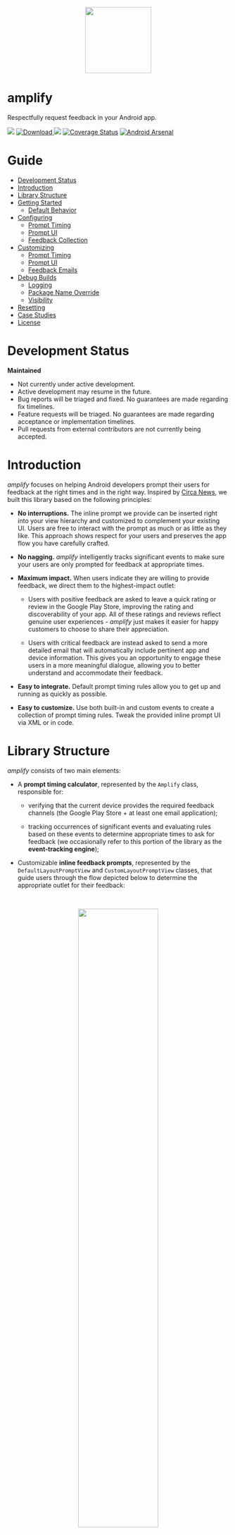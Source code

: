 <p align="center">
	<img src="assets/logo.png" width="150px" />
</p>

# amplify

Respectfully request feedback in your Android app.

<a href="https://travis-ci.org/stkent/amplify"><img src="https://travis-ci.org/stkent/amplify.svg" /></a> [ ![Download](https://api.bintray.com/packages/stkent/android-libraries/amplify/images/download.svg) ](https://bintray.com/stkent/android-libraries/amplify/_latestVersion) <a href="http://www.detroitlabs.com/"><img src="https://img.shields.io/badge/Sponsor-Detroit%20Labs-000000.svg" /></a> [![Coverage Status](https://coveralls.io/repos/github/stkent/amplify/badge.svg?branch=main)](https://coveralls.io/github/stkent/amplify?branch=main) [![Android Arsenal](https://img.shields.io/badge/Android%20Arsenal-amplify-green.svg?style=true)](https://android-arsenal.com/details/1/3290)

# Guide

<!-- START doctoc generated TOC please keep comment here to allow auto update -->
<!-- DON'T EDIT THIS SECTION, INSTEAD RE-RUN doctoc TO UPDATE -->


- [Development Status](#development-status)
- [Introduction](#introduction)
- [Library Structure](#library-structure)
- [Getting Started](#getting-started)
  - [Default Behavior](#default-behavior)
- [Configuring](#configuring)
  - [Prompt Timing](#prompt-timing)
  - [Prompt UI](#prompt-ui)
  - [Feedback Collection](#feedback-collection)
- [Customizing](#customizing)
  - [Prompt Timing](#prompt-timing-1)
  - [Prompt UI](#prompt-ui-1)
  - [Feedback Emails](#feedback-emails)
- [Debug Builds](#debug-builds)
  - [Logging](#logging)
  - [Package Name Override](#package-name-override)
  - [Visibility](#visibility)
- [Resetting](#resetting)
- [Case Studies](#case-studies)
- [License](#license)

<!-- END doctoc generated TOC please keep comment here to allow auto update -->

# Development Status

**Maintained**

- Not currently under active development.
- Active development may resume in the future.
- Bug reports will be triaged and fixed. No guarantees are made regarding fix timelines.
- Feature requests will be triaged. No guarantees are made regarding acceptance or implementation timelines.
- Pull requests from external contributors are not currently being accepted.

# Introduction

_amplify_ focuses on helping Android developers prompt their users for feedback at the right times and in the right way. Inspired by [Circa News](https://medium.com/circa/the-right-way-to-ask-users-to-review-your-app-9a32fd604fca), we built this library based on the following principles: 

- **No interruptions.** The inline prompt we provide can be inserted right into your view hierarchy and customized to complement your existing UI. Users are free to interact with the prompt as much or as little as they like. This approach shows respect for your users and preserves the app flow you have carefully crafted.

- **No nagging.** _amplify_ intelligently tracks significant events to make sure your users are only prompted for feedback at appropriate times.

- **Maximum impact.** When users indicate they are willing to provide feedback, we direct them to the highest-impact outlet:

    - Users with positive feedback are asked to leave a quick rating or review in the Google Play Store, improving the rating and discoverability of your app. All of these ratings and reviews reflect genuine user experiences - _amplify_ just makes it easier for happy customers to choose to share their appreciation.

    - Users with critical feedback are instead asked to send a more detailed email that will automatically include pertinent app and device information. This gives you an opportunity to engage these users in a more meaningful dialogue, allowing you to better understand and accommodate their feedback.

- **Easy to integrate.** Default prompt timing rules allow you to get up and running as quickly as possible.

- **Easy to customize.** Use both built-in and custom events to create a collection of prompt timing rules. Tweak the provided inline prompt UI via XML or in code.

# Library Structure

_amplify_ consists of two main elements:

- A **prompt timing calculator**, represented by the `Amplify` class, responsible for:

    - verifying that the current device provides the required feedback channels (the Google Play Store + at least one email application);

    - tracking occurrences of significant events and evaluating rules based on these events to determine appropriate times to ask for feedback (we occasionally refer to this portion of the library as the **event-tracking engine**);

- Customizable **inline feedback prompts**, represented by the `DefaultLayoutPromptView` and `CustomLayoutPromptView` classes, that guide users through the flow depicted below to determine the appropriate outlet for their feedback:

<br />

<p align="center">
	<img src="https://raw.githubusercontent.com/stkent/amplify/main/assets/flow.png" width="60%" />
</p>

| Positive feedback flow            | Critical feedback flow            |
|-----------------------------------|-----------------------------------|
| <img src="https://raw.githubusercontent.com/stkent/amplify/main/assets/positive-feedback.gif" /> | <img src="https://raw.githubusercontent.com/stkent/amplify/main/assets/critical-feedback.gif" /> |

<br />

These components are designed to complement each other, and combining them as described in the [Getting Started](#getting-started) section below is the easiest way to integrate _amplify_ into your application. However, it is perfectly possible to couple the prompt timing calculator with your own prompt flow and UI if desired. (This could be useful if you have highly-customized requirements for the prompt flow.) If you pursue this route, we would encourage you to ensure your prompting mechanism still reflects the principles outlined in the [Introduction](#introduction).

# Getting Started

<ol>
  <li>Specify <em>amplify</em> as a dependency in your <code>build.gradle</code> file:</li>
</ol>

```groovy
dependencies {
    implementation("com.github.stkent:amplify:2.2.3")
}
```

<ol start="2">
  <li>Initialize the shared <code>Amplify</code> instance in your custom <code><a href="http://developer.android.com/reference/android/app/Application.html">Application</a></code> subclass, supplying feedback collectors that determine where positive and critical feedback should be directed:</li>
</ol>

```java
public class ExampleApplication extends Application {
    
    @Override
    public void onCreate() {
        super.onCreate();
        
        Amplify.initSharedInstance(this)
               .setPositiveFeedbackCollectors(new GooglePlayStoreFeedbackCollector())
               .setCriticalFeedbackCollectors(new DefaultEmailFeedbackCollector("someone@example.com"))
               .applyAllDefaultRules();
    }
    
}
```

<ol start="3">
  <li>Add a <code>DefaultLayoutPromptView</code> instance to all XML layouts in which you may want to prompt the user for their feedback:</li>
</ol>

```xml
<com.github.stkent.amplify.prompt.DefaultLayoutPromptView
    android:id="@+id/prompt_view"
    android:layout_width="match_parent"
    android:layout_height="wrap_content" />
```

<ol start="4">
  <li>Get the shared <code>Amplify</code> instance and call its <code>promptIfReady</code> method when appropriate, passing in your <code>DefaultLayoutPromptView</code> instance:</li>
</ol>

```java
public class ExampleActivity extends Activity {

    @Override
    public void onCreate(@Nullable final Bundle savedInstanceState) {
        super.onCreate(savedInstanceState);
        setContentView(R.layout.activity_example);

        /*
         * Be careful: don't re-prompt after a configuration change!
         * The provided prompt view classes handle saving and restoring their state.
         * Perform this check in onCreateView or onViewCreated if using a Fragment.
         */
        if (savedInstanceState == null) {
            DefaultLayoutPromptView promptView
                    = (DefaultLayoutPromptView) findViewById(R.id.prompt_view);

            Amplify.getSharedInstance().promptIfReady(promptView);
        }
    }

}
```

That's it! The prompt timing calculator will evaluate the default rules each time `promptIfReady` is called, and instruct the `PromptView` to automatically update its state based on the result. If the user chooses to interact with the prompt, the sequence of questions asked is also automatically managed. If the user decides to give feedback, _amplify_ will handle opening the appropriate Google Play Store page or email client with pre-populated details.

## Default Behavior

The convenience method `applyAllDefaultRules` initializes the prompt timing calculator with a collection of sensible default rules. With these rules applied, we only prompt for feedback when:

- **The Google Play Store is available.** If a user's device won't allow them to provide feedback, we never ask for it. (We believe that a high enough percentage of devices are capable of sending email that a similar check for the availability of an email application is unnecessary.)

- **It has been more than a week since a new version of your app was installed.** We like to give users some time to settle in and explore the changes made in the latest update before asking them their opinion... but not so much time that their valuable first impressions are forgotten!

- **It has been more than a week since your app last crashed.** There are much better ways to collect detailed crash information than via user feedback. We're big fans of [Fabric/Crashlytics](https://fabric.io/kits/android/crashlytics). To save users from spending time reporting crashes that we are already aware of and fixing, we avoid asking for feedback right after a crash has occurred.

- **The user has never previously provided positive feedback.** We strive to constantly improve our apps' functionality and stability. If we do our job right, there's little to be gained by prompting satisfied users for feedback repeatedly. If we decide to significantly overhaul our app (either internally or externally), we will [reset](#resetting) the prompt timing calculator to capture feedback from our entire user base again.

- **The user has not provided critical feedback for this version of the application already.** Since it's unlikely that we'll be able to address any critical feedback received without releasing an update, we won't re-prompt a user who already provided insights into the current version of the app.

- **The user has not actively declined to provide feedback for this version of the application.** If a user has already actively indicated they are not interested in providing feedback for the current version of the app, we won't ask again before the next update is shipped. (Note that 'actively indicated' here means a user deliberately declined to provide feedback. This rule does not apply to users who have seen but did not interact with the prompt in any way.)

More information on how to apply your own collection of rules is available in the [Configuring](#configuring) section. Building custom rules is covered in the [Customizing](#customizing) section.

# Configuring

## Prompt Timing

_amplify_ calculates prompt timing based on two types of rule.

### Environment-Based Rules

These rules are based on the environment/device in which the embedding application is currently running. For example, they may query whether or not the current device is capable of handling a specific [`Intent`](http://developer.android.com/reference/android/content/Intent.html).

_amplify_ is packaged with the following environment-based rules:

- `GooglePlayStoreRule`: verifies whether or not the Google Play Store is installed on the current device.
- `AmazonAppStoreRule`: verifies whether or not the Amazon App Store is installed on the current device.

Environment-based rules can be applied by calling the `addEnvironmentBasedRule` method when configuring your `Amplify` instance. For example:

```java
public class ExampleApplication extends Application {
    
    @Override
    public void onCreate() {
        super.onCreate();
        
        Amplify.initSharedInstance(this)
               .setPositiveFeedbackCollectors(new GooglePlayStoreFeedbackCollector())
               .setCriticalFeedbackCollectors(new DefaultEmailFeedbackCollector("someone@example.com"))
               .addEnvironmentBasedRule(new GooglePlayStoreRule()); // Prompt never shown if Google Play Store not installed.
    }
    
}
```

### Event-Based Rules

These rules are based on tracked events that occur within the embedding application. Different dimensions of these events can be tracked (time of first/most recent occurrence, total number of occurrences, etc.)

The **times** of the following special events are automatically tracked whenever _amplify_ is enabled:

- original app install (note: this can pre-date the time at which _amplify_ was added to your application!);
- last app update time;
- last app crash time;

Rules related to each of these events can be configured using the dedicated configuration methods `setInstallTimeCooldownDays`, `setLastUpdateTimeCooldownDays`, and `setLastCrashTimeCooldownDays`. For example:

```java
public class ExampleApplication extends Application {
    
    @Override
    public void onCreate() {
        super.onCreate();
        
        Amplify.initSharedInstance(this)
               .setPositiveFeedbackCollectors(new GooglePlayStoreFeedbackCollector())
               .setCriticalFeedbackCollectors(new DefaultEmailFeedbackCollector("someone@example.com"))
               .setInstallTimeCooldownDays(14)   // Prompt not shown within two weeks of initial install.
               .setLastUpdateTimeCooldownDays(7) // Prompt not shown within one week of most recent update.
               .setLastCrashTimeCooldownDays(7); // Prompt not shown within one week of most recent crash.
    }
    
}
```

The following events are also automatically reported to the shared `Amplify` instance whenever you use the `promptIfReady` method to show your prompt:

- prompt was shown;
- user indicated a positive opinion of the app;
- user indicated a critical opinion of the app;
- user agreed to give feedback (either positive or critical);
- user declined to give feedback (either positive or critical);
- user agreed to give positive feedback;
- user agreed to give critical feedback;
- user declined to give positive feedback;
- user declined to give critical feedback;
- thanks view was shown;
- prompt was auto-dismissed.

To apply rules based on these events, use the configuration methods `addTotalEventCountRule`, `addFirstEventTimeRule`, `addLastEventTimeRule`, `addLastEventVersionCodeRule`, and `addLastEventVersionNameRule`. The method you select will determine which dimension of the event is tracked using `SharedPreferences`. Each method accepts two parameters:

- the event to be tracked; in this case, one of the events defined in the `PromptViewEvent` enum;
- the event-based rule to be applied to that tracked dimension.

_amplify_ is packaged with the following event-based rules:

- `CooldownDaysRule`: checks whether enough time has elapsed since the last occurrence of this event.
- `MaximumCountRule`: checks whether this event has occurred fewer than N times, for some number N.
- `MinimumCountRule`: checks whether this event has occurred at least N times, for some number N.
- `VersionCodeChangedRule`: checks whether this event has already occurred for the current version _code_ of the embedding application.
- `VersionNameChangedRule`: checks whether this event has already occurred for the current version _name_ of the embedding application.
- `WarmupDaysRule`: checks whether enough time has elapsed since the first occurrence of this event.

An example configuration that leverage these rules is below:

TODO: add a few more example rules to this snippet!

```java
public class ExampleApplication extends Application {
    
    @Override
    public void onCreate() {
        super.onCreate();
        
        Amplify.initSharedInstance(this)
               .setPositiveFeedbackCollectors(new GooglePlayStoreFeedbackCollector())
               .setCriticalFeedbackCollectors(new DefaultEmailFeedbackCollector("someone@example.com"))
               .addTotalEventCountRule(PromptInteractionEvent.USER_GAVE_POSITIVE_FEEDBACK,
                        new MaximumCountRule(1)) // Never ask the user for feedback again if they already responded positively.
    }
    
}
```                

## Prompt UI

_amplify_ provides two configurable prompt UIs. The test app associated with this project includes examples of these prompts with:

- no custom configuration applied;
- distinct colors and strings set on every attribute in XML;
- distinct colors and strings set on every attribute in code;

| Test app UI; use me to explore!  |
|----------------------------------|
| <img src="https://raw.githubusercontent.com/stkent/amplify/main/assets/app.png" width="50%" /> |

### Default Layout

**Use this if you are happy with the basic layout of the prompt shown above, but need to customize colors or wording!**

Provided by the `DefaultLayoutPromptView` class. The basic layouts of the questions and thanks presented to users of the embedding application are fixed, but the most important elements of those layouts (colors and text) are fully customizable. This prompt view can also be configured to auto-dismiss the thanks view after a given delay in milliseconds. The full set of available XML configuration hooks is shown below (remember to use the `app` XML namespace when setting these properties!):

```xml
<com.github.stkent.amplify.prompt.DefaultLayoutPromptView
    android:id="@+id/prompt_view"
    android:layout_width="match_parent"
    android:layout_height="wrap_content"
    app:prompt_view_user_opinion_question_title="Custom Title"
    app:prompt_view_user_opinion_question_subtitle="Custom Subtitle"
    app:prompt_view_user_opinion_question_positive_button_label="Custom Button Label"
    app:prompt_view_user_opinion_question_negative_button_label="Custom Button Label"
    app:prompt_view_positive_feedback_question_title="Custom Title"
    app:prompt_view_positive_feedback_question_subtitle="Custom Subtitle"
    app:prompt_view_positive_feedback_question_positive_button_label="Custom Button Label"
    app:prompt_view_positive_feedback_question_negative_button_label="Custom Button Label"
    app:prompt_view_critical_feedback_question_title="Custom Title"
    app:prompt_view_critical_feedback_question_subtitle="Custom Subtitle"
    app:prompt_view_critical_feedback_question_positive_button_label="Custom Button Label"
    app:prompt_view_critical_feedback_question_negative_button_label="Custom Button Label"
    app:prompt_view_thanks_title="Custom Title"
    app:prompt_view_thanks_subtitle="Custom Subtitle"
    app:prompt_view_foreground_color="@color/custom_foreground_color"
    app:prompt_view_background_color="@color/custom_background_color"
    app:prompt_view_title_text_color="@color/custom_title_text_color"
    app:prompt_view_subtitle_text_color="@color/custom_subtitle_text_color"
    app:prompt_view_positive_button_text_color="@color/custom_positive_button_text_color"
    app:prompt_view_positive_button_background_color="@color/custom_positive_button_background_color"
    app:prompt_view_positive_button_border_color="@color/custom_positive_button_border_color"
    app:prompt_view_negative_button_text_color="@color/custom_negative_button_text_color"
    app:prompt_view_negative_button_background_color="@color/custom_negative_button_background_color"
    app:prompt_view_negative_button_border_color="@color/custom_negative_button_border_color"
    app:prompt_view_thanks_display_time_ms="2000"
    app:prompt_view_text_size="@dimen/prompt_view_text_size_large"
    app:prompt_view_button_border_width="@dimen/prompt_view_button_border_width"
    app:prompt_view_button_corner_radius="@dimen/prompt_view_button_corner_radius" />
```

All attributes are optional. The most important are `prompt_view_foreground_color` and `prompt_view_background_color`. All other color attributes default to one of these two colors, so most use-cases can probably be supported by setting one or both of these attributes only.

It is also possible to configure this layout in code. To do so, users apply a `BasePromptViewConfig` and/or a `DefaultLayoutPromptViewConfig` to the view. Each configuration type can be constructed using a builder, which allows only the desired attributes to be overridden. Below shows an example in which every possible attribute is configured this way:

```java
DefaultLayoutPromptView promptView = (DefaultLayoutPromptView) findViewById(R.id.prompt_view);

final BasePromptViewConfig basePromptViewConfig
    = new BasePromptViewConfig.Builder()
        .setUserOpinionQuestionTitle("Custom Title")
        .setUserOpinionQuestionSubtitle("Custom Subtitle")
        .setUserOpinionQuestionPositiveButtonLabel("Custom Button Label")
        .setUserOpinionQuestionNegativeButtonLabel("Custom Button Label")
        .setPositiveFeedbackQuestionTitle("Custom Title")
        .setPositiveFeedbackQuestionSubtitle("Custom Subtitle")
        .setPositiveFeedbackQuestionPositiveButtonLabel("Custom Button Label")
        .setPositiveFeedbackQuestionNegativeButtonLabel("Custom Button Label")
        .setCriticalFeedbackQuestionTitle("Custom Title")
        .setCriticalFeedbackQuestionSubtitle("Custom Subtitle")
        .setCriticalFeedbackQuestionPositiveButtonLabel("Custom Button Label")
        .setCriticalFeedbackQuestionNegativeButtonLabel("Custom Button Label")
        .setThanksDisplayTimeMs(2000)
        .build();

final DefaultLayoutPromptViewConfig defaultLayoutPromptViewConfig
    = new DefaultLayoutPromptViewConfig.Builder()
        .setForegroundColor(Color.parseColor("#FF0000"))
        .setBackgroundColor(Color.parseColor("#FF9900"))
        .setTitleTextColor(Color.parseColor("#33FF00"))
        .setSubtitleTextColor(Color.parseColor("#00FFFF"))
        .setPositiveButtonTextColor(Color.parseColor("#CC00FF"))
        .setPositiveButtonBackgroundColor(Color.parseColor("#3300FF"))
        .setPositiveButtonBorderColor(Color.parseColor("#0066FF"))
        .setNegativeButtonTextColor(Color.parseColor("#FFFF00"))
        .setNegativeButtonBackgroundColor(Color.parseColor("#FF0000"))
        .setNegativeButtonBorderColor(Color.parseColor("#999999"))
        .setCustomTextSizePx(getResources()
            .getDimensionPixelSize(R.dimen.prompt_view_text_size_large))
        .setButtonBorderWidthPx(getResources()
            .getDimensionPixelSize(R.dimen.prompt_view_button_border_width))
        .setButtonCornerRadiusPx(getResources()
            .getDimensionPixelSize(R.dimen.prompt_view_button_corner_radius))
        .build();

promptView.applyBaseConfig(basePromptViewConfig);
promptView.applyConfig(defaultLayoutPromptViewConfig);
```

### Custom Layout

**Use this if you need to provide a structurally different prompt layout, require custom fonts, etc.**

Provided by the `CustomLayoutPromptView` class. You provide the basic layouts to use, and any customization of the default strings you require. This prompt view can also be configured to auto-dismiss the thanks view after a given delay in milliseconds. The full set of available XML configuration hooks is shown below (remember to use the `app` XML namespace when setting these properties!):

```xml
<com.github.stkent.amplify.prompt.CustomLayoutPromptView
    android:id="@+id/prompt_view"
    android:layout_width="match_parent"
    android:layout_height="wrap_content"
    app:prompt_view_question_layout="@layout/include_amplify_question_layout"
    app:prompt_view_thanks_layout="@layout/include_amplify_thanks_layout"
    app:prompt_view_user_opinion_question_title="Custom Title"
    app:prompt_view_user_opinion_question_subtitle="Custom Subtitle"
    app:prompt_view_user_opinion_question_positive_button_label="Custom Button Label"
    app:prompt_view_user_opinion_question_negative_button_label="Custom Button Label"
    app:prompt_view_positive_feedback_question_title="Custom Title"
    app:prompt_view_positive_feedback_question_subtitle="Custom Subtitle"
    app:prompt_view_positive_feedback_question_positive_button_label="Custom Button Label"
    app:prompt_view_positive_feedback_question_negative_button_label="Custom Button Label"
    app:prompt_view_critical_feedback_question_title="Custom Title"
    app:prompt_view_critical_feedback_question_subtitle="Custom Subtitle"
    app:prompt_view_critical_feedback_question_positive_button_label="Custom Button Label"
    app:prompt_view_critical_feedback_question_negative_button_label="Custom Button Label"
    app:prompt_view_thanks_title="Custom Title"
    app:prompt_view_thanks_subtitle="Custom Subtitle"
    app:prompt_view_thanks_display_time_ms="2000" />
```

The `prompt_view_question_layout` attribute is **required** and subject to some additional requirements (listed below). All other attributes are optional. If `prompt_view_thanks_layout` is not provided, the prompt will automatically dismiss at the end of every flow. If it is provided, the user will see the thanks view whenever they agree to give feedback.

#### Included Question Layout Requirements

The layout referenced by `prompt_view_question_layout` _must_ include:

- A `TextView` subclass with id `amplify_title_text_view`;
- A `TextView` subclass with id `amplify_positive_button`;
- A `TextView` subclass with id `amplify_negative_button`.

If a view is found with an appropriate button id but it is _not_ a `TextView` subclass, the library will gracefully no-op when trying to set the button text.

The layout referenced by `prompt_view_question_layout` _may_ include:

   - A `TextView` subclass with id `amplify_subtitle_text_view`;
 
#### Included Thanks Layout Requirements 

The layout referenced by `prompt_view_thanks_layout ` _must_ include:

- A `TextView` subclass with id `amplify_title_text_view`.

The layout referenced by `prompt_view_thanks_layout ` _may_ include:

- A `TextView` subclass with id `amplify_subtitle_text_view`.

As before, it is also possible to configure the `CustomLayoutPromptView` in code. To do so, users apply a `CustomLayoutPromptViewConfig`, and optionally a `BasePromptViewConfig`, to the view. Below shows an example in which every possible attribute is configured this way:

```java
CustomLayoutPromptView promptView = (CustomLayoutPromptView) findViewById(R.id.prompt_view);

final BasePromptViewConfig basePromptViewConfig
    = new BasePromptViewConfig.Builder()
        .setUserOpinionQuestionTitle("Custom Title")
        .setUserOpinionQuestionSubtitle("Custom Subtitle")
        .setUserOpinionQuestionPositiveButtonLabel("Custom Button Label")
        .setUserOpinionQuestionNegativeButtonLabel("Custom Button Label")
        .setPositiveFeedbackQuestionTitle("Custom Title")
        .setPositiveFeedbackQuestionSubtitle("Custom Subtitle")
        .setPositiveFeedbackQuestionPositiveButtonLabel("Custom Button Label")
        .setPositiveFeedbackQuestionNegativeButtonLabel("Custom Button Label")
        .setCriticalFeedbackQuestionTitle("Custom Title")
        .setCriticalFeedbackQuestionSubtitle("Custom Subtitle")
        .setCriticalFeedbackQuestionPositiveButtonLabel("Custom Button Label")
        .setCriticalFeedbackQuestionNegativeButtonLabel("Custom Button Label")
        .setThanksDisplayTimeMs(2000)
        .build();

final CustomLayoutPromptViewConfig customLayoutPromptViewConfig
    = new CustomLayoutPromptViewConfig(
        R.layout.custom_question_view, R.layout.custom_thanks_view);

promptView.applyBaseConfig(basePromptViewConfig);
promptView.applyConfig(customLayoutPromptViewConfig);
```

### Listening For Prompt-Related Events

It may sometimes be useful to know when prompt-related events occur. For example, you may want to:

- track user interactions with the prompt view using your preferred analytics suite;
- adjust other UI elements when the prompt view is shown/hidden.

To achieve this, pass an `IEventListener` instance to the `addPromptEventListener` method of your prompt view. An example implementation demonstrating these use-cases is given below:

```java
DefaultLayoutPromptView promptView = (DefaultLayoutPromptView) findViewById(R.id.prompt_view);

promptView.addPromptEventListener(new IEventListener() {
    @Override
    public void notifyEventTriggered(@NonNull final IEvent event) {
        AnalyticsTracker.reportPromptEvent(event);
    
        if (event == PromptViewEvent.PROMPT_SHOWN) {
            relatedView.setVisibility(View.VISIBLE);
        } else if (event == PromptViewEvent.PROMPT_DISMISSED) {
            relatedView.setVisibility(View.GONE);
        }
    }
});

Amplify.getSharedInstance().promptIfReady(promptView);
```

## Feedback Collection

The collection of both positive and critical feedback is handled by implementations of the `IFeedbackCollector` interface. _amplify_ is packaged with the following complete implementations:

- `GooglePlayStoreFeedbackCollector`: collects feedback via the Google Play Store.
- `AmazonAppStoreFeedbackCollector`: collects feedback via the Amazon App Store.
- `DefaultEmailFeedbackCollector`: collects feedback via email. Must be passed one or more recipient email addresses when constructed.

It is possible to specify more than one feedback collector for a given feedback type. For example, the code snippet below will first attempt to collect positive feedback via the Amazon App Store; if that fails (because the Amazon App Store is not available), it will automatically and invisibly fall back to collecting positive feedback via the Google Play Store:

```java
public class ExampleApplication extends Application {
    
    @Override
    public void onCreate() {
        super.onCreate();
        
        Amplify.initSharedInstance(this)
               .setPositiveFeedbackCollectors(
                       new AmazonAppStoreFeedbackCollector(),
                       new GooglePlayStoreFeedbackCollector())
               .setCriticalFeedbackCollectors(new DefaultEmailFeedbackCollector("someone@example.com"))
               .applyAllDefaultRules();
    }
    
}
```

# Customizing

## Prompt Timing

### Applying Custom Environment-Based Rules

A new custom environment-based rule can be added by implementing the `IEnvironmentBasedRule` interface and passing an instance of this implementation to the `Amplify` instance method `addEnvironmentBasedRule`:

```java
public class ExampleApplication extends Application {
    
    @Override
    public void onCreate() {
        super.onCreate();
        
        Amplify.initSharedInstance(this)
               .setPositiveFeedbackCollectors(new GooglePlayStoreFeedbackCollector())
               .setCriticalFeedbackCollectors(new DefaultEmailFeedbackCollector("someone@example.com"))
               .addEnvironmentBasedRule(new MyCustomEnvironmentBasedRule());
    }
    
}
```

### Tracking Custom Events

A new custom event can be tracked by implementing the `IEvent` interface, registering this event with a corresponding (default or custom) `IEventBasedRule` using one of the following methods:

- `addTotalEventCountRule`;
- `addFirstEventTimeRule`;
- `addLastEventTimeRule`;
- `addLastEventVersionCodeRule`;
- `addLastEventVersionNameRule`,

and then notifying the `Amplify` instance of occurrences of this event using the `notifyEventTriggered` method:

```java
Amplify.getSharedInstance().notifyEventTriggered(new MyCustomEvent());
```

As before, the dimension of the event that will be tracked is dictated by which registration method is called.

### Applying Custom Event-Based Rules

A new custom event can be tracked by implementing the `IEventBasedRule<T>` interface, and registering a (default or custom) `IEvent` with this custom `IEventBasedRule` using one of the following methods:

- `addTotalEventCountRule`;
- `addFirstEventTimeRule`;
- `addLastEventTimeRule`;
- `addLastEventVersionCodeRule`;
- `addLastEventVersionNameRule`.

The generic type `T` must be one of: `Integer`, `Long`, or `String`. The type you select will depend on which tracked event aspect (time, count, etc.) you wish to apply this check to.

## Prompt UI

**Reminder: use the provided `DefaultLayoutPromptView` and `CustomLayoutPromptView` classes whenever possible!**

To provide fully-custom views for each phase of the typical prompt flow, implement the `IPromptView` interface and pass an instance of this implementation to the `promptIfReady` method. Your custom class should create and save a `PromptPresenter` instance in any constructors - this presenter will be used to communicate to your prompt which state it should display. See the `BasePromptView` class for a sample implementation in which:

- all questions are assumed to share a common view structure;
- prompt state is preserved through configuration changes (non-trivial!).

To provide a totally custom experience in which _amplify_ does not manage the prompt/rating/feedback UI flows at all, replace any calls to `promptIfReady` with calls to `shouldPrompt`. This method will evaluate all rules and provide a boolean that indicates whether every provided rule is currently satisfied. You may then use this hook to begin your own feedback request flow. Again, if you choose this route be aware that you are responsible for maintaining prompt state through orientation changes (if desired).

## Feedback Emails

To customize the feedback email template, extend either `DefaultEmailFeedbackCollector` or `BaseEmailFeedbackCollector` and implement the `getSubjectLine` and/or `getBody` methods, then pass an instance of your subclass to the shared `Amplify` instance during configuration:

```java
public class ExampleApplication extends Application {
    
    @Override
    public void onCreate() {
        super.onCreate();
        
        Amplify.initSharedInstance(this)
               .setPositiveFeedbackCollectors(new GooglePlayStoreFeedbackCollector())
               .setCriticalFeedbackCollectors(new CustomEmailFeedbackCollector("someone@example.com"))
               .applyAllDefaultRules();
    }
    
}
```

# Debug Builds

The delayed nature of _amplify_ prompts can make it hard to test effectively when integrated. We provide the following capabilities to help with this.

## Logging

By default, logging is disabled. To enable it, call the static method `Amplify.setLogger` _before_ initializing the shared `Amplify` instance. The provided `AndroidLogger` class will be an appropriate choice for most users. If you instead wish to route _amplify_ logs into an existing logging framework, you may supply your own implementation of the `ILogger` interface here instead.

```java
public class ExampleApplication extends Application {
    
    @Override
    public void onCreate() {
        super.onCreate();
        
        Amplify.setLogger(new AndroidLogger());
        
        Amplify.initSharedInstance(this)
               .setPositiveFeedbackCollectors(new GooglePlayStoreFeedbackCollector())
               .setCriticalFeedbackCollectors(new DefaultEmailFeedbackCollector("someone@example.com"))
               .applyAllDefaultRules();
    }
    
}
```

## Package Name Override

By default, the `GooglePlayStoreFeedbackCollector` and `AmazonAppStoreFeedbackCollector` will search their stores for the app whose package name matches the running application. If your app's build variants do not all share a single package name (perhaps to allow simultaneous installation), _amplify_  will fail to load the appropriate Google Play Store or Amazon App Store page in non-release builds. To fix this, pass your release build package name to the appropriate `IFeedbackCollector` instance during library initialization. For example:

```java
public class ExampleApplication extends Application {
    
    @Override
    public void onCreate() {
        super.onCreate();
        
        String releasePackageName = "my.release.package.name";
        
        Amplify.initSharedInstance(this)
               .setPositiveFeedbackCollectors(new GooglePlayStoreFeedbackCollector(releasePackageName))
               .setCriticalFeedbackCollectors(new DefaultEmailFeedbackCollector("someone@example.com"))
               .setPackageName("my.release.package.name");
    }
    
}
```

## Visibility

To force the prompt to ignore any environment or event-based rules and instead appear every time, call `setAlwaysShow(true)` when configuring the shared `Amplify` instance. For example, the code snippet below would result in the prompt appearing every time in debug builds _only_ (useful when configuring or testing the prompt):

```java
public class ExampleApplication extends Application {
    
    @Override
    public void onCreate() {
        super.onCreate();
        
        Amplify.initSharedInstance(this)
               .setPositiveFeedbackCollectors(new GooglePlayStoreFeedbackCollector())
               .setCriticalFeedbackCollectors(new DefaultEmailFeedbackCollector("someone@example.com"))
               .setAlwaysShow(BuildConfig.DEBUG);
    }
    
}
```

# Resetting

All data tracked by _amplify_ is stored in a single [`SharedPreferences`](http://developer.android.com/reference/android/content/SharedPreferences.html) instance. By default, this instance is named `"AMPLIFY_SHARED_PREFERENCES_NAME"`. However, it is possible to configure _amplify_ to use a different `SharedPreferences` instance during initialization:

```java
public class ExampleApplication extends Application {
    
    @Override
    public void onCreate() {
        super.onCreate();
        
        String sharedPrefsName = "my-custom-shared-prefs-name";
        
        Amplify.initSharedInstance(this, sharedPrefsName)
               .setPositiveFeedbackCollectors(new GooglePlayStoreFeedbackCollector())
               .setCriticalFeedbackCollectors(new DefaultEmailFeedbackCollector("someone@example.com"))
               .applyAllDefaultRules();
    }
    
}
```

Supplying a custom shared preferences name in this manner will effectively 'reset' the library (since the new `SharedPreferences` instance will not contain any existing tracked data). This can be useful if you release a major app update and wish to prompt _all_ your users for feedback again.

The same mechanism can be used to keep debug and release data separate (this does not affect your application's end users, but can be useful during app development and testing!):

```java
public class ExampleApplication extends Application {
    
    @Override
    public void onCreate() {
        super.onCreate();
        
        String sharedPrefsName;

        if (BuildConfig.DEBUG) {
            sharedPrefsName = "debug-shared-prefs-name";
        } else {
            sharedPrefsName = Constants.DEFAULT_BACKING_SHARED_PREFERENCES_NAME;
        }

        Amplify.initSharedInstance(this, sharedPrefsName)
               .setPositiveFeedbackCollectors(new GooglePlayStoreFeedbackCollector())
               .setCriticalFeedbackCollectors(new DefaultEmailFeedbackCollector("someone@example.com"))
               .applyAllDefaultRules();
    }
    
}
```

# Case Studies

Early versions of _amplify_ are integrated in apps with state-wide and national audiences, with over 200,000 installs combined. After integrating _amplify_, our data indicates that the number of Play Store reviews received increases by a factor of **5x-10x**, and the number of feedback emails received **doubles**. We present screenshots showing example implementations below:

| Styled default layout |
|-----------------------|
| <img src="https://raw.githubusercontent.com/stkent/amplify/main/assets/dte.png" /> |

# License

    Copyright 2015 Stuart Kent
    
    Licensed under the Apache License, Version 2.0 (the "License");
    you may not use this file except in compliance with the License.
    You may obtain a copy of the License at
    
       http://www.apache.org/licenses/LICENSE-2.0
    
    Unless required by applicable law or agreed to in writing, software
    distributed under the License is distributed on an "AS IS" BASIS,
    WITHOUT WARRANTIES OR CONDITIONS OF ANY KIND, either express or implied.
    See the License for the specific language governing permissions and
    limitations under the License.
